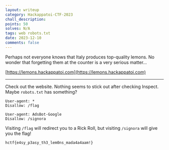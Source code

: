```yaml
---
layout: writeup
category: Hackappatoi-CTF-2023
chall_description:
points: 50
solves: N/A
tags: web robots.txt
date: 2023-12-10
comments: false
---
```


Perhaps not everyone knows that Italy produces top-quality lemons. No wonder that forgetting them at the counter is a very serious matter...  

[https://lemons.hackappatoi.com](https://lemons.hackappatoi.com)  

---

Check out the website. Nothing seems to stick out after checking Inspect. Maybe `robots.txt` has something?  

	User-agent: *
	Disallow: /flag
	
	User-agent: AdsBot-Google
	Disallow: /signora

Visiting `/flag` will redirect you to a Rick Roll, but visiting `/signora` will give you the flag!  

	hctf{e4sy_p3asy_th3_lem0ns_mada4a4aam!}
